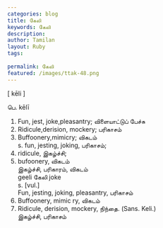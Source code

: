 ```yaml
---
categories: blog
title: கேலி
keywords: கேலி
description: 
author: Tamilan
layout: Ruby
tags: 
 
permalink: கேலி
featured: /images/ttak-48.png
---
```

  
[ kēli ]  
  
பெ. kēlī  
1. Fun, jest, joke,pleasantry; விளையாட்டுப் பேச்சு  
2. Ridicule,derision, mockery; பரிகாசம்  
3. Buffoonery,mimicry; விகடம்  
s. fun, jesting, joking, பரிகாசம்;  
2. ridicule, இகழ்ச்சி;  
3. bufoonery, விகடம்  
இகழ்ச்சி, பரிகாரம், விகடம்  
geeli கேலி joke  
s. [vul.]  
Fun, jesting, joking, pleasantry, பரிகாசம்  
2. Buffoonery, mimic ry, விகடம்  
3. Ridicule, derision, mockery, நிந்தை. (Sans. Keli.)  
இகழ்ச்சி, பரிகாசம்